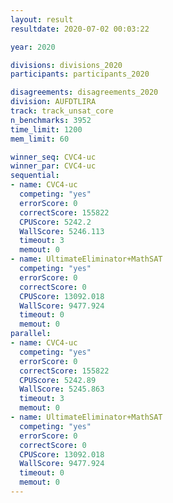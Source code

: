 ```yaml
---
layout: result
resultdate: 2020-07-02 00:03:22

year: 2020

divisions: divisions_2020
participants: participants_2020

disagreements: disagreements_2020
division: AUFDTLIRA
track: track_unsat_core
n_benchmarks: 3952
time_limit: 1200
mem_limit: 60

winner_seq: CVC4-uc
winner_par: CVC4-uc
sequential:
- name: CVC4-uc
  competing: "yes"
  errorScore: 0
  correctScore: 155822
  CPUScore: 5242.2
  WallScore: 5246.113
  timeout: 3
  memout: 0
- name: UltimateEliminator+MathSAT
  competing: "yes"
  errorScore: 0
  correctScore: 0
  CPUScore: 13092.018
  WallScore: 9477.924
  timeout: 0
  memout: 0
parallel:
- name: CVC4-uc
  competing: "yes"
  errorScore: 0
  correctScore: 155822
  CPUScore: 5242.89
  WallScore: 5245.863
  timeout: 3
  memout: 0
- name: UltimateEliminator+MathSAT
  competing: "yes"
  errorScore: 0
  correctScore: 0
  CPUScore: 13092.018
  WallScore: 9477.924
  timeout: 0
  memout: 0
---
```

